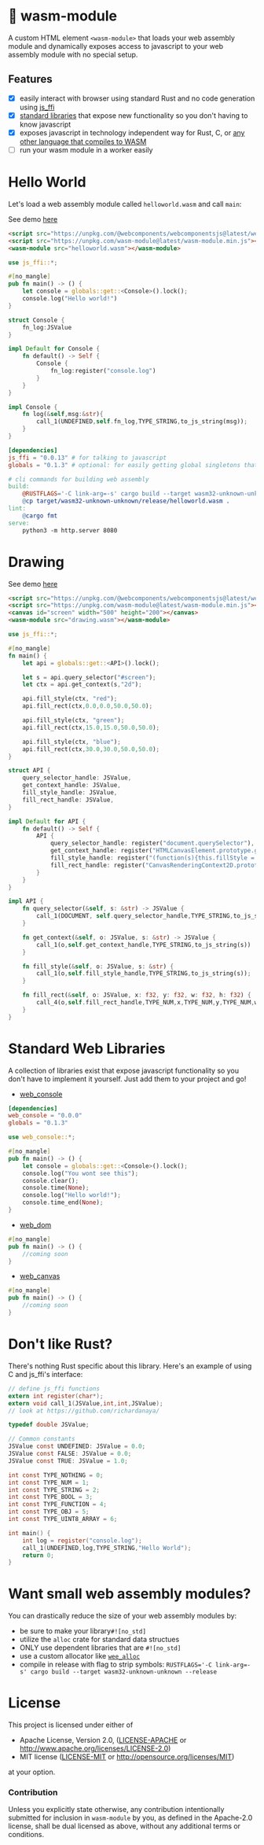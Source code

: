 # 🦆 wasm-module

A custom HTML element `<wasm-module>` that loads your web assembly module and dynamically exposes access to javascript to your web assembly module with no special setup.

## Features
- [x] easily interact with browser using standard Rust and no code generation using [js_ffi](https://github.com/richardanaya/js_ffi)
- [x] [standard libraries](https://github.com/richardanaya/wasm-module#standard-web-libraries) that expose new functionality so you don't having to know javascript
- [x] exposes javascript in technology independent way for Rust, C, or [any other language that compiles to WASM](https://github.com/appcypher/awesome-wasm-langs)
- [ ] run your wasm module in a worker easily

# Hello World
Let's load a web assembly module called `helloworld.wasm` and call `main`:

See demo [here](https://richardanaya.github.io/wasm-module/examples/helloworld/)

```html
<script src="https://unpkg.com/@webcomponents/webcomponentsjs@latest/webcomponents-loader.js"></script>
<script src="https://unpkg.com/wasm-module@latest/wasm-module.min.js"></script>
<wasm-module src="helloworld.wasm"></wasm-module>
```

```rust
use js_ffi::*;

#[no_mangle]
pub fn main() -> () {
    let console = globals::get::<Console>().lock();
    console.log("Hello world!")
}

struct Console {
    fn_log:JSValue
}

impl Default for Console {
    fn default() -> Self {
        Console {
            fn_log:register("console.log")
        }
    }
}

impl Console {
    fn log(&self,msg:&str){
        call_1(UNDEFINED,self.fn_log,TYPE_STRING,to_js_string(msg));
    }
}
```
```toml
[dependencies]
js_ffi = "0.0.13" # for talking to javascript
globals = "0.1.3" # optional: for easily getting global singletons that implement Default trait
```
```makefile
# cli commands for building web assembly
build:
	@RUSTFLAGS='-C link-arg=-s' cargo build --target wasm32-unknown-unknown --release
	@cp target/wasm32-unknown-unknown/release/helloworld.wasm .
lint:
	@cargo fmt
serve:
	python3 -m http.server 8080
```

# Drawing

See demo [here](https://richardanaya.github.io/wasm-module/examples/canvas/)

```html
<script src="https://unpkg.com/@webcomponents/webcomponentsjs@latest/webcomponents-loader.js"></script>
<script src="https://unpkg.com/wasm-module@latest/wasm-module.min.js"></script>
<canvas id="screen" width="500" height="200"></canvas>
<wasm-module src="drawing.wasm"></wasm-module>
```
```rust
use js_ffi::*;

#[no_mangle]
fn main() {
	let api = globals::get::<API>().lock();

	let s = api.query_selector("#screen");
	let ctx = api.get_context(s,"2d");

	api.fill_style(ctx, "red");
	api.fill_rect(ctx,0.0,0.0,50.0,50.0);

	api.fill_style(ctx, "green");
	api.fill_rect(ctx,15.0,15.0,50.0,50.0);

	api.fill_style(ctx, "blue");
	api.fill_rect(ctx,30.0,30.0,50.0,50.0);
}

struct API {
	query_selector_handle: JSValue,
	get_context_handle: JSValue,
	fill_style_handle: JSValue,
	fill_rect_handle: JSValue,
}

impl Default for API {
	fn default() -> Self {
		API {
			query_selector_handle: register("document.querySelector"),
			get_context_handle: register("HTMLCanvasElement.prototype.getContext"),
			fill_style_handle: register("(function(s){this.fillStyle = s;})"),
			fill_rect_handle: register("CanvasRenderingContext2D.prototype.fillRect"),
		}
	}
}

impl API {
	fn query_selector(&self, s: &str) -> JSValue {
		call_1(DOCUMENT, self.query_selector_handle,TYPE_STRING,to_js_string(s))
	}

	fn get_context(&self, o: JSValue, s: &str) -> JSValue {
		call_1(o,self.get_context_handle,TYPE_STRING,to_js_string(s))
	}

	fn fill_style(&self, o: JSValue, s: &str) {
		call_1(o,self.fill_style_handle,TYPE_STRING,to_js_string(s));
	}

	fn fill_rect(&self, o: JSValue, x: f32, y: f32, w: f32, h: f32) {
		call_4(o,self.fill_rect_handle,TYPE_NUM,x,TYPE_NUM,y,TYPE_NUM,w,TYPE_NUM,h);
	}
}
```

# Standard Web Libraries

A collection of libraries exist that expose javascript functionality so you don't have to implement it yourself. Just add them to your project and go!

* [web_console](https://github.com/richardanaya/web_console)
```toml
[dependencies]
web_console = "0.0.0"
globals = "0.1.3"
```
```rust
use web_console::*;

#[no_mangle]
pub fn main() -> () {
    let console = globals::get::<Console>().lock();
    console.log("You wont see this");
    console.clear();
    console.time(None);
    console.log("Hello world!");
    console.time_end(None);
}
```

* [web_dom](https://github.com/richardanaya/web_dom)

```rust
#[no_mangle]
pub fn main() -> () {
    //coming soon
}
```

* [web_canvas](https://github.com/richardanaya/web_canvas)

```rust
#[no_mangle]
pub fn main() -> () {
    //coming soon
}
```

# Don't like Rust?

There's nothing Rust specific about this library. Here's an example of using C and js_ffi's interface:

```C
// define js_ffi functions
extern int register(char*);
extern void call_1(JSValue,int,int,JSValue);
// look at https://github.com/richardanaya/

typedef double JSValue;

// Common constants
JSValue const UNDEFINED: JSValue = 0.0;
JSValue const FALSE: JSValue = 0.0;
JSValue const TRUE: JSValue = 1.0;

int const TYPE_NOTHING = 0;
int const TYPE_NUM = 1;
int const TYPE_STRING = 2;
int const TYPE_BOOL = 3;
int const TYPE_FUNCTION = 4;
int const TYPE_OBJ = 5;
int const TYPE_UINT8_ARRAY = 6;

int main() {
	int log = register("console.log");
	call_1(UNDEFINED,log,TYPE_STRING,"Hello World");
	return 0;
}
```

# Want small web assembly modules?
You can drastically reduce the size of your web assembly modules by:

* be sure to make your library`#![no_std]`
* utilize the `alloc` crate for standard data structues
* ONLY use dependent libraries that are `#![no_std]`
* use a custom allocator like [`wee_alloc`](https://github.com/rustwasm/wee_alloc)
* compile in release with flag to strip symbols: `RUSTFLAGS='-C link-arg=-s' cargo build --target wasm32-unknown-unknown --release`

# License

This project is licensed under either of

 * Apache License, Version 2.0, ([LICENSE-APACHE](LICENSE-APACHE) or
   http://www.apache.org/licenses/LICENSE-2.0)
 * MIT license ([LICENSE-MIT](LICENSE-MIT) or
   http://opensource.org/licenses/MIT)

at your option.

### Contribution

Unless you explicitly state otherwise, any contribution intentionally submitted
for inclusion in `wasm-module` by you, as defined in the Apache-2.0 license, shall be
dual licensed as above, without any additional terms or conditions.
